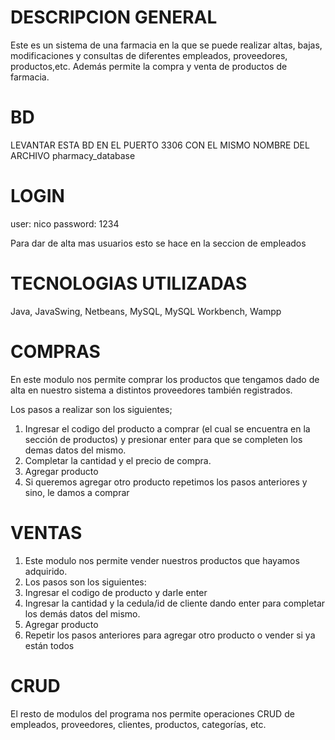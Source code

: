 # DESCRIPCION GENERAL
Este es un sistema de una farmacia en la que se puede realizar altas, bajas, modificaciones y consultas de diferentes empleados, proveedores, productos,etc.
Además permite la compra y venta de productos de farmacia.
# BD
LEVANTAR ESTA BD EN EL PUERTO 3306 CON EL MISMO NOMBRE DEL ARCHIVO pharmacy_database
# LOGIN
user: nico
password: 1234

Para dar de alta mas usuarios esto se hace en la seccion de empleados

# TECNOLOGIAS UTILIZADAS
Java, JavaSwing, Netbeans, MySQL, MySQL Workbench, Wampp
# COMPRAS
En este modulo nos permite comprar los productos que tengamos dado de alta en nuestro sistema a distintos proveedores también registrados.

Los pasos a realizar son los siguientes;
1) Ingresar el codigo del producto a comprar (el cual se encuentra en la sección de productos) y presionar enter para que se completen los demas datos del mismo.
2) Completar la cantidad y el precio de compra.
3) Agregar producto
4) Si queremos agregar otro producto repetimos los pasos anteriores y sino, le damos a comprar

# VENTAS
1) Este modulo nos permite vender nuestros productos que hayamos adquirido.
2) Los pasos son los siguientes:
3) Ingresar el codigo de producto y darle enter
4) Ingresar la cantidad y la cedula/id de cliente dando enter para completar los demás datos del mismo.
5) Agregar producto
6) Repetir los pasos anteriores para agregar otro producto o vender si ya están todos

# CRUD

El resto de modulos del programa nos permite operaciones CRUD de empleados, proveedores, clientes, productos, categorías, etc.
